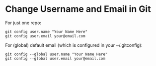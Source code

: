 # Change Username and Email in Git
For just one repo:
```
git config user.name "Your Name Here"
git config user.email your@email.com
```

For (global) default email (which is configured in your ~/.gitconfig):
```
git config --global user.name "Your Name Here"
git config --global user.email your@email.com
```